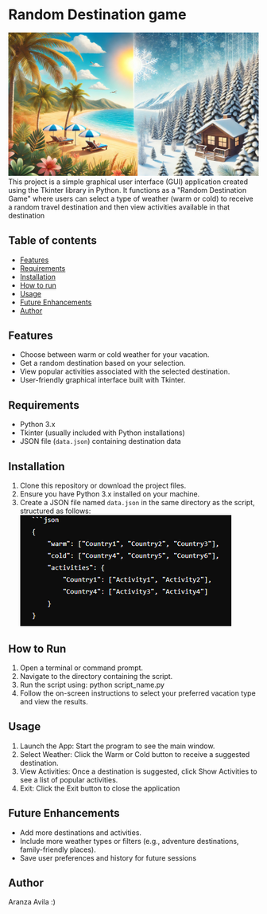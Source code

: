 # Random Destination game
![image alt](https://github.com/Aranzaavila/python-project/blob/08dd9e78529fa28cbb3194756999804e8cc6ac67/bg.webp)
This project is a simple graphical user interface (GUI) application created using the Tkinter library in Python. It functions as a "Random Destination Game" where users can select a type of weather (warm or cold) to receive a random travel destination and then view activities available in that destination

## Table of contents
- [Features](#features)
- [Requirements](#requirements)
- [Installation](#installation)
- [How to run](#how_to_run)
- [Usage](#usage)
- [Future Enhancements](#future_enhancements)
- [Author](#author)


## Features
- Choose between warm or cold weather for your vacation.
- Get a random destination based on your selection.
- View popular activities associated with the selected destination.
- User-friendly graphical interface built with Tkinter.

## Requirements
- Python 3.x
- Tkinter (usually included with Python installations)
- JSON file (`data.json`) containing destination data


## Installation
1. Clone this repository or download the project files.
2. Ensure you have Python 3.x installed on your machine.
3. Create a JSON file named `data.json` in the same directory as the script, structured as follows:
![image alt](https://github.com/Aranzaavila/python-project/blob/f44fd51999ff4dccf16acc5ec02ecdd05786a007/ss.png)



## How to Run
1. Open a terminal or command prompt.
2. Navigate to the directory containing the script.
3. Run the script using: python script_name.py
5. Follow the on-screen instructions to select your preferred vacation type and view the results.

## Usage
1. Launch the App: Start the program to see the main window.
2. Select Weather: Click the Warm or Cold button to receive a suggested destination.
3. View Activities: Once a destination is suggested, click Show Activities to see a list of popular activities.
4. Exit: Click the Exit button to close the application

## Future Enhancements
- Add more destinations and activities.
- Include more weather types or filters (e.g., adventure destinations, family-friendly places).
- Save user preferences and history for future sessions

## Author
Aranza Avila :)


